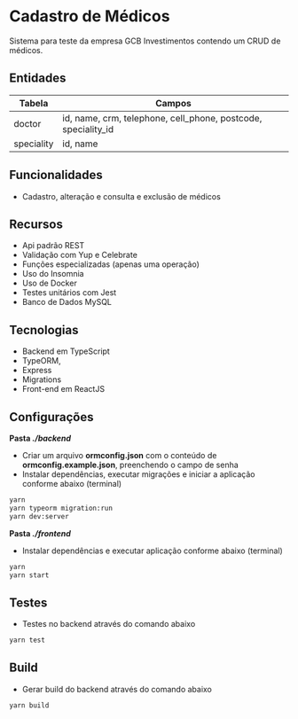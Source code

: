 # Cadastro de Médicos

Sistema para teste da empresa GCB Investimentos contendo um CRUD de médicos.

## Entidades

| Tabela | Campos |
| - | - |
| doctor | id, name, crm, telephone, cell_phone, postcode, speciality_id |
| speciality | id, name |

## Funcionalidades

- Cadastro, alteração e consulta e exclusão de médicos

## Recursos

- Api padrão REST
- Validação com Yup e Celebrate
- Funções especializadas (apenas uma operação)
- Uso do Insomnia
- Uso de Docker
- Testes unitários com Jest
- Banco de Dados MySQL

## Tecnologias

- Backend em TypeScript
- TypeORM,
- Express
- Migrations
- Front-end em ReactJS

## Configurações

**Pasta *./backend***
- Criar um arquivo **ormconfig.json** com o conteúdo de **ormconfig.example.json**, preenchendo o campo   de senha
- Instalar dependências, executar migrações e iniciar a aplicação conforme abaixo (terminal)

```bash
yarn
yarn typeorm migration:run
yarn dev:server
```

**Pasta *./frontend***
- Instalar dependências e executar aplicação conforme abaixo (terminal)

```bash
yarn
yarn start
```

## Testes

- Testes no backend através do comando abaixo

```bash
yarn test
```
## Build

- Gerar build do backend através do comando abaixo

```bash
yarn build
```